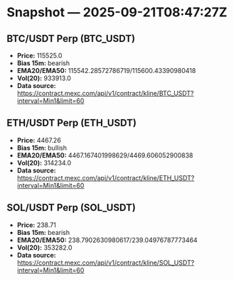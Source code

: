 # Snapshot — 2025-09-21T08:47:27Z

## BTC/USDT Perp (BTC_USDT)
- **Price:** 115525.0
- **Bias 15m:** bearish
- **EMA20/EMA50:** 115542.28572786719/115600.43390980418
- **Vol(20):** 933913.0
- **Data source:** https://contract.mexc.com/api/v1/contract/kline/BTC_USDT?interval=Min1&limit=60

## ETH/USDT Perp (ETH_USDT)
- **Price:** 4467.26
- **Bias 15m:** bullish
- **EMA20/EMA50:** 4467.167401998629/4469.606052900838
- **Vol(20):** 314234.0
- **Data source:** https://contract.mexc.com/api/v1/contract/kline/ETH_USDT?interval=Min1&limit=60

## SOL/USDT Perp (SOL_USDT)
- **Price:** 238.71
- **Bias 15m:** bearish
- **EMA20/EMA50:** 238.7902630980617/239.04976787773464
- **Vol(20):** 353282.0
- **Data source:** https://contract.mexc.com/api/v1/contract/kline/SOL_USDT?interval=Min1&limit=60
